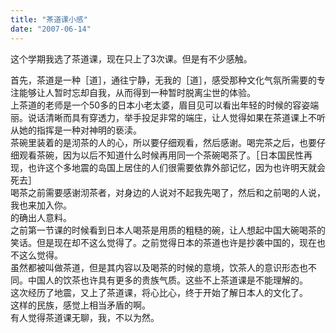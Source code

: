 ```yaml
---
title: "茶道课小感"
date: "2007-06-14"
---
```


这个学期我选了茶道课，现在只上了3次课。但是有不少感触。  
  
首先，茶道是一种［道］，通往宁静，无我的［道］，感受那种文化气氛所需要的专注能够让人暂时忘却自我，从而得到一种暂时脱离尘世的体验。  
上茶道的老师是一个50多的日本小老太婆，眉目见可以看出年轻的时候的容姿端丽。说话清晰而具有穿透力，举手投足非常的端庄，让人觉得如果在茶道课上不听从她的指挥是一种对神明的亵渎。  
茶碗里装着的是沏茶的人的心，所以要仔细观看，然后感谢。喝完茶之后，也要仔细观看茶碗，因为以后不知道什么时候再用同一个茶碗喝茶了。［日本国民性再现，也许这个多地震的岛国上居住的人们很需要依靠外部记忆，因为也许明天就会死去］  
喝茶之前需要感谢沏茶者，对身边的人说对不起我先喝了，然后和之前喝的人说，我也来加入你。  
的确出人意料。  
之前第一节课的时候看到日本人喝茶是用质的粗糙的碗，让人想起中国大碗喝茶的笑话。但是现在却不这么觉得了。之前觉得日本的茶道也许是抄袭中国的，现在也不这么觉得。  
虽然都被叫做茶道，但是其内容以及喝茶的时候的意境，饮茶人的意识形态也不同。中国人的饮茶也许具有更多的贵族气质。这些不上茶道课是不能理解的。  
这次经历了地震，又上了茶道课，将心比心，终于开始了解日本人的文化了。  
这样的民族，感觉上相当矛盾的啊。  
有人觉得茶道课无聊，我，不以为然。
